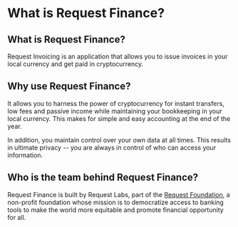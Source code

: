 # What is Request Finance?

## **What is Request Finance?**

Request Invoicing is an application that allows you to issue invoices in your local currency and get paid in cryptocurrency.

## Why use Request Finance?

It allows you to harness the power of cryptocurrency for instant transfers, low fees and passive income while maintaining your bookkeeping in your local currency. This makes for simple and easy accounting at the end of the year.

In addition, you maintain control over your own data at all times. This results in ultimate privacy -- you are always in control of who can access your information.

## Who is the team behind Request Finance?

Request Finance is built by Request Labs, part of the [Request Foundation](https://www.linkedin.com/company/request-network/), a non-profit foundation whose mission is to democratize access to banking tools to make the world more equitable and promote financial opportunity for all.
